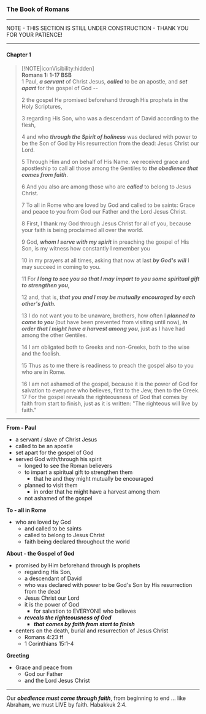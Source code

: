 
### The Book of Romans
___

NOTE - THIS SECTION IS STILL UNDER CONSTRUCTION - THANK YOU FOR YOUR PATIENCE!
___


#### Chapter 1  

> [!NOTE|iconVisibility:hidden]  
> **Romans 1: 1-17 BSB**  
> 1 Paul, **_a servant_** of Christ Jesus, **_called_** to be an apostle, and **_set  apart_** for the gospel of God --  
>  
> 2 the gospel He promised beforehand through His prophets in the Holy Scriptures,  
>  
> 3 regarding His Son, who was a descendant of David according to the flesh,  
>  
> 4 and who **_through the Spirit of holiness_** was declared with power to be the Son of God by His resurrection from the dead:  Jesus Christ our Lord.  
>  
> 5 Through Him and on behalf of His Name. we received grace and apostleship to call all those among the Gentiles to **_the obedience that comes from faith_**.  
>  
> 6 And you also are among those who are **_called_** to belong to Jesus Christ.  
>  
> 7 To all in Rome who are loved by God and called to be saints:  Grace and peace to you from God our Father and the Lord Jesus Christ.  
>  
> 8 First, I thank my God through Jesus Christ for all of you, because your faith is being proclaimed all over the world.  
>  
> 9 God, **_whom I serve with my spirit_** in preaching the gospel of His Son, is my witness how constantly I remember you 
>  
> 10 in my prayers at all times, asking that now at last **_by God's will_** I may succeed in coming to you.  
>  
> 11 For **_I long to see you so that I may impart to you some spiritual gift to strengthen you_,**  
>  
> 12 and, that is, **_that you and I may be mutually encouraged by each other's faith._**  
>  
> 13 I do not want you to be unaware, brothers, how often I **_planned to come to you_** (but have been prevented from visiting until now), **_in order that I might have a harvest among you_**, just as I have had among the other Gentiles.  
>  
> 14 I am obligated both to Greeks and non-Greeks, both to the wise and the foolish.  
>  
> 15 Thus as to me there is readiness to preach the gospel also to you who are in Rome.  
>  
> 16 I am not ashamed of the gospel, because it is the power of God for salvation to everyone who believes, first to the Jew, then to the Greek.  
>  17 For the gospel reveals the righteousness of God that comes by faith from start to finish, just as it is written: "The righteous will live by faith."  
>  

-----

**From - Paul**  

- a servant / slave of Christ Jesus
- called to be an apostle
- set apart for the gospel of God
-  served God with/through his spirit
    - longed to see the Roman believers
    - to impart a spiritual gift to strengthen them
        - that he and they might mutually be encouraged
    - planned to visit them
        - in order that he might have a harvest among them
    - not ashamed of the gospel

**To - all in Rome**  
	
- who are loved by God
    - and called to be saints
    - called to belong to Jesus Christ
    - faith being declared throughout the world

**About - the Gospel of God**  

- promised by Him beforehand through Is prophets
    - regarding His Son,
	- a descendant of David
	- who was declared with power to be God's Son by His resurrection from the dead
	- Jesus Christ our Lord
	- it is the power of God
		- for salvation to EVERYONE who believes
	- **_reveals the righteousness of God_**
		- **_that comes by faith from start to finish_**
- centers on the death, burial and resurrection of Jesus Christ
	- Romans 4:23 ff
	- 1 Corinthians 15:1-4

**Greeting**  

- Grace and peace from
    - God our Father
    - and the Lord Jesus Christ

-----


Our **_obedience must come through faith_**, from beginning to end ... like Abraham, we must LIVE by faith.  Habakkuk 2:4.

